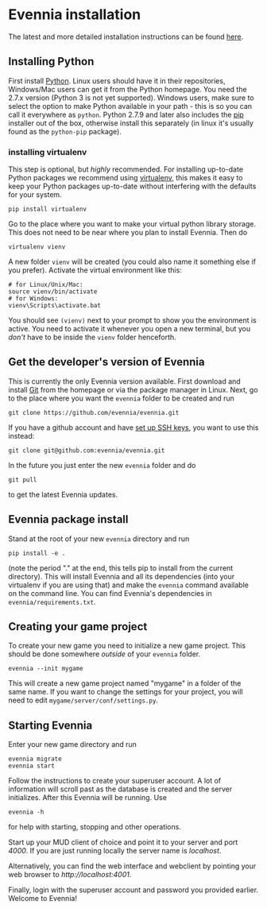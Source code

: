 
# Evennia installation

The latest and more detailed installation instructions can be found
[here](https://github.com/evennia/evennia/wiki/Getting-Started).

## Installing Python

First install [Python](https://www.python.org/). Linux users should
have it in their repositories, Windows/Mac users can get it from the
Python homepage. You need the 2.7.x version (Python 3 is not yet
supported). Windows users, make sure to select the option to make
Python available in your path - this is so you can call it everywhere
as `python`. Python 2.7.9 and later also includes the
[pip](https://pypi.python.org/pypi/pip/) installer out of the box,
otherwise install this separately (in linux it's usually found as the
`python-pip` package).

### installing virtualenv

This step is optional, but *highly* recommended. For installing
up-to-date Python packages we recommend using
[virtualenv](https://pypi.python.org/pypi/virtualenv), this makes it
easy to keep your Python packages up-to-date without interfering with
the defaults for your system.

```
pip install virtualenv
```

Go to the place where you want to make your virtual python library
storage. This does not need to be near where you plan to install
Evennia. Then do

```
virtualenv vienv
```

A new folder `vienv` will be created (you could also name it something
else if you prefer). Activate the virtual environment like this:

```
# for Linux/Unix/Mac:
source vienv/bin/activate
# for Windows:
vienv\Scripts\activate.bat
```

You should see `(vienv)` next to your prompt to show you the
environment is active. You need to activate it whenever you open a new
terminal, but you *don't* have to be inside the `vienv` folder henceforth.


## Get the developer's version of Evennia

This is currently the only Evennia version available. First download
and install [Git](http://git-scm.com/) from the homepage or via the
package manager in Linux. Next, go to the place where you want the
`evennia` folder to be created and run

```
git clone https://github.com/evennia/evennia.git
```

If you have a github account and have [set up SSH
keys](https://help.github.com/articles/generating-ssh-keys/), you want
to use this instead:

```
git clone git@github.com:evennia/evennia.git
```

In the future you just enter the new `evennia` folder and do

```
git pull
```

to get the latest Evennia updates.

## Evennia package install

Stand at the root of your new `evennia` directory and run

```
pip install -e .
```

(note the period "." at the end, this tells pip to install from the
current directory). This will install Evennia and all its dependencies
(into your virtualenv if you are using that) and make the `evennia`
command available on the command line. You can find Evennia's
dependencies in `evennia/requirements.txt`.

## Creating your game project

To create your new game you need to initialize a new game project.
This should be done somewhere *outside* of your `evennia` folder.


```
evennia --init mygame
```

This will create a new game project named "mygame" in a folder of the
same name. If you want to change the settings for your project, you
will need to edit `mygame/server/conf/settings.py`.


## Starting Evennia

Enter your new game directory and run

```
evennia migrate
evennia start
```

Follow the instructions to create your superuser account. A lot of
information will scroll past as the database is created and the server
initializes. After this Evennia will be running. Use

```
evennia -h
```

for help with starting, stopping and other operations.

Start up your MUD client of choice and point it to your server and
port *4000*.  If you are just running locally the server name is
*localhost*.

Alternatively, you can find the web interface and webclient by
pointing your web browser to *http://localhost:4001*.

Finally, login with the superuser account and password you provided
earlier.  Welcome to Evennia!
